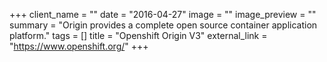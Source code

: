 +++
client_name = ""
date = "2016-04-27"
image = ""
image_preview = ""
summary = "Origin provides a complete open source container application platform."
tags = []
title = "Openshift Origin V3"
external_link = "https://www.openshift.org/"
+++
